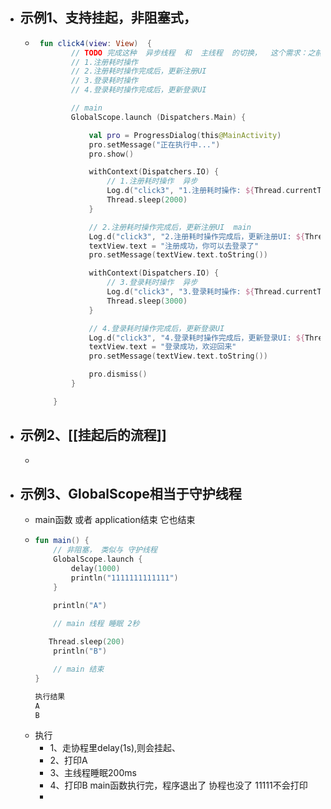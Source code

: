 - ## 示例1、支持挂起，非阻塞式，
	- ```kotlin
	   fun click4(view: View)  {
	          // TODO 完成这种  异步线程  和  主线程  的切换，  这个需求：之前我们用RxJava实现过了哦
	          // 1.注册耗时操作
	          // 2.注册耗时操作完成后，更新注册UI
	          // 3.登录耗时操作
	          // 4.登录耗时操作完成后，更新登录UI
	  
	          // main
	          GlobalScope.launch (Dispatchers.Main) {
	  
	              val pro = ProgressDialog(this@MainActivity)
	              pro.setMessage("正在执行中...")
	              pro.show()
	  
	              withContext(Dispatchers.IO) {
	                  // 1.注册耗时操作  异步
	                  Log.d("click3", "1.注册耗时操作: ${Thread.currentThread().name}")
	                  Thread.sleep(2000)
	              }
	  
	              // 2.注册耗时操作完成后，更新注册UI  main
	              Log.d("click3", "2.注册耗时操作完成后，更新注册UI: ${Thread.currentThread().name}")
	              textView.text = "注册成功，你可以去登录了"
	              pro.setMessage(textView.text.toString())
	  
	              withContext(Dispatchers.IO) {
	                  // 3.登录耗时操作  异步
	                  Log.d("click3", "3.登录耗时操作: ${Thread.currentThread().name}")
	                  Thread.sleep(3000)
	              }
	  
	              // 4.登录耗时操作完成后，更新登录UI
	              Log.d("click3", "4.登录耗时操作完成后，更新登录UI: ${Thread.currentThread().name}")
	              textView.text = "登录成功，欢迎回来"
	              pro.setMessage(textView.text.toString())
	  
	              pro.dismiss()
	          }
	  
	      }
	  ```
- ## 示例2、[[挂起后的流程]]
	-
- ## 示例3、GlobalScope相当于守护线程
	- main函数 或者 application结束 它也结束
	- ```kotlin
	  fun main() {
	      // 非阻塞， 类似与 守护线程
	      GlobalScope.launch {
	          delay(1000)
	          println("1111111111111")
	      }
	  
	      println("A")
	  
	      // main 线程 睡眠 2秒
	      
	  	 Thread.sleep(200)
	      println("B")
	  
	      // main 结束
	  }
	  
	  执行结果
	  A
	  B
	  ```
	- 执行
		- 1、走协程里delay(1s),则会挂起、
		- 2、打印A
		- 3、主线程睡眠200ms
		- 4、打印B main函数执行完，程序退出了 协程也没了 11111不会打印
		-